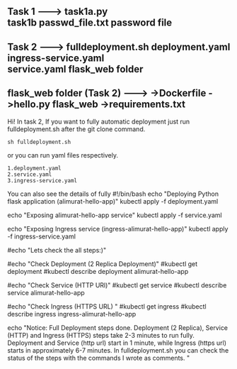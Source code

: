 Task 1 --->
task1a.py	
task1b
passwd_file.txt	password file
------------------------------------------------------------------------------------------------------
Task 2 --->
fulldeployment.sh
deployment.yaml	
ingress-service.yaml	
service.yaml
flask_web folder
------------------------------------------------------------------------------------------------------
flask_web folder (Task 2) --->
->Dockerfile
->hello.py	flask_web
->requirements.txt
------------------------------------------------------------------------------------------------------
Hi!
In task 2, If you want to fully automatic deployment just run fulldeployment.sh after the git clone command.
  ```
  sh fulldeployment.sh
  ```
or you can run yaml files respectively.
  ```
  1.deployment.yaml
  2.service.yaml
  3.ingress-service.yaml
  ```
You can also see the details of fully
#!/bin/bash
echo "Deploying Python flask application (alimurat-hello-app)"
kubectl apply -f deployment.yaml

echo "Exposing alimurat-hello-app service"
kubectl apply -f service.yaml

echo "Exposing Ingress service (ingress-alimurat-hello-app)"
kubectl apply -f ingress-service.yaml

#echo "Lets check the all steps:)"

#echo "Check Deployment (2 Replica Deployment)"
#kubectl get deployment
#kubectl describe deployment alimurat-hello-app

#echo "Check Service (HTTP URl)"
#kubectl get service
#kubectl describe service alimurat-hello-app

#echo "Check Ingress (HTTPS URL) "
#kubectl get ingress
#kubectl describe ingress ingress-alimurat-hello-app

echo "Notice: Full Deployment steps done. Deployment (2 Replica), Service (HTTP) and Ingress (HTTPS) steps take 2-3 minutes to run fully. Deployment and Service (http url) start in 1 minute, while Ingress (https url) starts in approximately 6-7 minutes. In fulldeployment.sh you can check the status of the steps with the commands I wrote as comments. "
